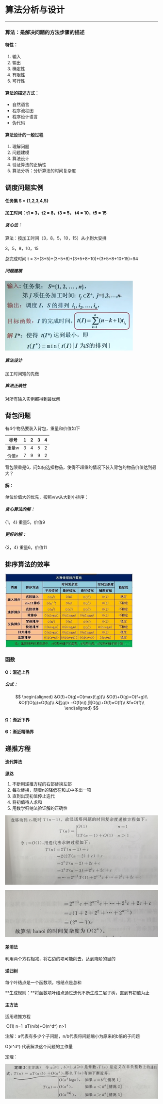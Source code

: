 # 算法分析与设计

------



### 算法：是解决问题的方法步骤的描述

#### 特性：

1. 输入
2. 输出
3. 确定性
4. 有限性
5. 可行性

#### 算法的描述方式：

- 自然语言
- 程序流程图
- 程序设计语言
- 伪代码

#### 算法设计的一般过程

1. 理解问题
2. 问题建模
3. 算法设计
4. 验证算法的正确性
5. 算法分析：分析算法的时间复杂度

## 调度问题实例

#### 任务集  S = {1,2,3,4,5}

#### 加工时间：t1 = 3，t2 = 8，t3 = 5， t4 = 10，t5 = 15

##### 贪心法：

算法：按加工时间（3，8，5，10，15）从小到大安排

3，5，8，10，15

总完成时间 t = 3+(3+5)+(3+5+8)+(3+5+8+10)+(3+5+8+10+15)=94

##### 问题建模

<img src="概述.assets/image-20220325095327702.png" alt="image-20220325095327702" style="zoom:67%;" />

##### 算法设计

加工时间短的先做

##### 算法正确性

对所有输入实例都得到最优解

## 背包问题

有4个物品要装入背包，重量和价值如下

| 标号  | 1    | 2    | 3    | 4    |
| ----- | ---- | ---- | ---- | ---- |
| 重量w | 3    | 4    | 5    | 2    |
| 价值v | 7    | 9    | 9    | 2    |

背包限重是6，问如何选择物品，使得不超重的情况下装入背包的物品价值达到最大？

#### 解：

单位价值大的优先，按照v/w从大到小排序：

##### 贪心算法的解：

{1，4} 重量5，价值9

##### 更好的解：

{2，4} 重量6，价值11

## 排序算法的效率

<img src="概述.assets/1.jpg" alt="1" style="zoom:67%;" />

### 函数

#### O：渐近上界

##### 公式：

$$
\begin{aligned}
&O(f)+O(g)=O(max(f,g))\\
&O(f)+O(g)=O(f+g)\\
&O(f)O(g)=O(fg)\\
&若g(n =O(f(n)),则O(g)+O(f)=O(f)\\
&f=O(f)\\
\end{aligned}
$$




#### Ω：渐近下界

#### Θ：渐近精确界

## 递推方程

#### 迭代算法

**思路**

1. 不断用递推方程的右部替换左部
2. 每次替换，随着n的降低在和式中多出一项
3. 直到出现初值停止迭代
4. 将初值待人求和
5. 用数学归纳法验证解的正确性

<img src="概述.assets/2.jpg" alt="2" style="zoom: 67%;" />

![3](概述.assets/3.jpg)

#### 差消法

利用两个方程相减，将右边的项可能削去，达到降阶的目的

#### 递归树

每个叶结点是一个函数项，根结点是总和

**生成规则：**将函数项叶结点通过迭代不断生成二层子树，直到有初值为止

#### 主方法

适用递推方程

​			O(1)		n=1
​			aT(n/b)+O(n^d^)      n>1

注解：a代表有多少个子问题，n/b代表将问题缩小为原来的b倍的子问题

O(n^d^)  代表解决这个问题的工作量

定理：

![1](概述.assets/1.png)













